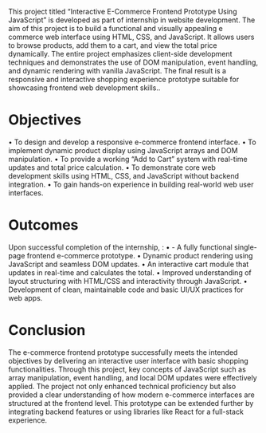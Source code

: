 This project titled “Interactive E-Commerce Frontend Prototype Using JavaScript” is developed as part of 
internship in website development. The aim of this project is to build a functional and visually appealing e
commerce web interface using HTML, CSS, and JavaScript. It allows users to browse products, add them to a cart, 
and view the total price dynamically. The entire project emphasizes client-side development techniques and 
demonstrates the use of DOM manipulation, event handling, and dynamic rendering with vanilla JavaScript. The 
final result is a responsive and interactive shopping experience prototype suitable for showcasing frontend web 
development skills.. 

# Objectives 
• To design and develop a responsive e-commerce frontend interface. 
• To implement dynamic product display using JavaScript arrays and DOM manipulation. 
• To provide a working “Add to Cart” system with real-time updates and total price calculation. 
• To demonstrate core web development skills using HTML, CSS, and JavaScript without backend 
integration. 
• To gain hands-on experience in building real-world web user interfaces. 
# Outcomes 
Upon successful completion of the internship, : 
• - A fully functional single-page frontend e-commerce prototype. 
• Dynamic product rendering using JavaScript and seamless DOM updates. 
• An interactive cart module that updates in real-time and calculates the total. 
• Improved understanding of layout structuring with HTML/CSS and interactivity through JavaScript. 
• Development of clean, maintainable code and basic UI/UX practices for web apps. 


# Conclusion 
The e-commerce frontend prototype successfully meets the intended objectives by delivering an interactive user 
interface with basic shopping functionalities. Through this project, key concepts of JavaScript such as array 
manipulation, event handling, and local DOM updates were effectively applied. The project not only enhanced 
technical proficiency but also provided a clear understanding of how modern e-commerce interfaces are 
structured at the frontend level. This prototype can be extended further by integrating backend features or using 
libraries like React for a full-stack experience.
